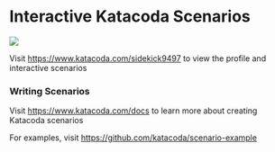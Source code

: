 # Interactive Katacoda Scenarios

[![](http://shields.katacoda.com/katacoda/sidekick9497/count.svg)](https://www.katacoda.com/sidekick9497 "Get your profile on Katacoda.com")

Visit https://www.katacoda.com/sidekick9497 to view the profile and interactive scenarios

### Writing Scenarios
Visit https://www.katacoda.com/docs to learn more about creating Katacoda scenarios

For examples, visit https://github.com/katacoda/scenario-example
